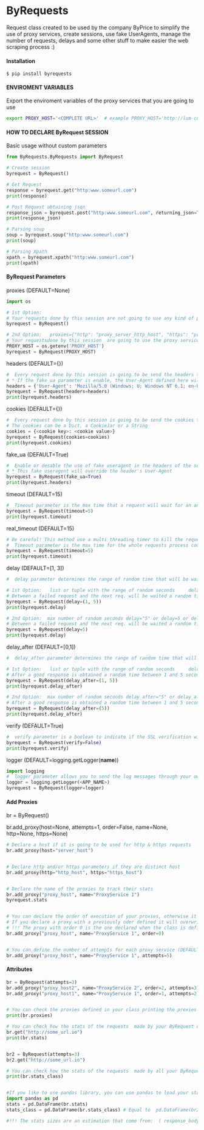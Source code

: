 # ByRequests
Request class created to be used by the company ByPrice to simplify the use of proxy services, create sessions, use fake UserAgents, manage the number of requests, delays and some other stuff to make easier the web scraping process :)

#### Installation
```shell
$ pip install byrequests
```

#### ENVIROMENT VARIABLES
Export the enviroment variables of the proxy services that you are going to use
```bash
export PROXY_HOST='<COMPLETE URL>'  # example PROXY_HOST='http://lum-customer-ByRequest-zone-global:dj58yk1a9wtd@zproxy.lum-superproxy.io:22225'
```

#### HOW TO DECLARE ByRequest SESSION
Basic usage without custom parameters
```python
from ByRequests.ByRequests import ByRequest

# Create session
byrequest = ByRequest()

# Get Request
response = byrequest.get("http:www.someurl.com")
print(response)

# Post Request obtaining json
response_json = byrequest.post("http:www.someurl.com", returning_json=True)
print(response_json)

# Parsing soup
soup = byrequest.soup("http:www.someurl.com")
print(soup)

# Parsing Xpath
xpath = byrequest.xpath("http:www.someurl.com")
print(xpath)
```


#### ByRequest Parameters
proxies (DEFAULT=None)
```python
import os 

# 1st Option:
# Your requests done by this session are not going to use any kind of proxy service
byrequest = ByRequest()

# 2nd Option:   proxies={"http": "proxy_server_http_host", "https": "proxy_server_https_host"}
# Your requestsdone by this session  are going to use the proxy service that you specified
PROXY_HOST = os.getenv('PROXY_HOST')
byrequest = ByRequest(PROXY_HOST)
```

headers (DEFAULT={})
```python
#  Every request done by this session is going to be send the headers that you define here
# * If the fake_ua parameter is enable, the User-Agent defined here will be overrided
headers = {'User-Agent': 'Mozilla/5.0 (Windows; U; Windows NT 6.1; en-US; rv:1.9.1.5) Gecko/20091102 Firefox/3.5.5 (.NET CLR 3.5.30729)', 'Accept': 'text/html,application/xhtml+xml,application/xml;q=0.9,*/*;q=0.8'}
byrequest = ByRequest(headers=headers)
print(byrequest.headers)
```

cookies (DEFAULT={})
```python
#  Every request done by this session is going to be send the cookies that you define here
# The cookies can be a Dict, a CookieJar or a String
cookies = {<cookie key>: <cookie value>}
byrequest = ByRequest(cookies=cookies)
print(byrequest.cookies)
```

fake_ua (DEFAULT=True)
```python
#  Enable or desable the use of fake useragent in the headers of the session with values True or False
# * This fake useragent will override the header's User-Agent
byrequest = ByRequest(fake_ua=True)
print(byrequest.headers)
```

timeout (DEFAULT=15)
```python
#  Timeout parameter is the max time that a request will wait for an answer before a timeout error shows for every request made with this session
byrequest = ByRequest(timeout=5)
print(byrequest.timeout)
```

real_timeout (DEFAULT=15)
```python	
# Be careful! This method use a multi threading timer to kill the request after the max time and it can break ipython and Jupyter. 
#  Timeout parameter is the max time for the whole requests process could take before a timeout error shows for every request made with this session
byrequest = ByRequest(timeout=5)
print(byrequest.timeout)
```


delay (DEFAULT=[1, 3])
```python
#  delay parameter determines the range of random time that will be waited between a failed request and the next request during this session

# 1st Option:   list or tuple with the range of random seconds     delay=[1, 5] or delay=(1, 5)
# Between a failed request and the next req. will be waited a random time between 1 and 5 seconds
byrequest = ByRequest(delay=(1, 5))
print(byrequest.delay)

# 2nd Option:  max number of random seconds delay="5" or delay=5 or delay=[5] or delay=["5"]
# Between a failed request and the next req. will be waited a random time between 1 to  5 seconds
byrequest = ByRequest(delay=5)
print(byrequest.delay)
```

delay_after (DEFAULT=[0,1])
```python
#  delay_after parameter determines the range of random time that will be waited afet a good response is obtained

# 1st Option:   list or tuple with the range of random seconds     delay_after=[1, 5] or delay_after=(1, 5)
# After a good response is obtained a random time between 1 and 5 seconds will be waited
byrequest = ByRequest(delay_after=(1, 5))
print(byrequest.delay_after)

# 2nd Option:  max number of random seconds delay_after="5" or delay_after=5 or delay_after=[5] or delay_after=["5"]
# After a good response is obtained a random time between 1 and 5 seconds will be waited
byrequest = ByRequest(delay_after=(5))
print(byrequest.delay_after)
```

verify (DEFAULT=True)
```python
#  verify parameter is a boolean to indicate if the SSL verification will be enabled or not during the session
byrequest = ByRequest(verify=False)
print(byrequest.verify)
```

logger (DEFAULT=logging.getLogger(__name__))
```python
import logging
#  logger parameter allows you to send the log messages through your own customized logger
logger = logging.getLogger(<APP_NAME>)
byrequest = ByRequest(logger=logger)
```


#### Add Proxies
br = ByRequest()

br.add_proxy(host=None, attempts=1, order=False, name=None, http=None, https=None)
```python
# Declare a host if it is going to be used for http & https requests
br.add_proxy(host="server_host")


# Declare http and/or https parameters if they are distinct host
br.add_proxy(http="http_host", https="https_host")


# Declare the name of the proxies to track their stats
br.add_proxy("proxy_host", name="ProxyService 1")
byrequest.stats


# You can declare the order of execution of your proxies, otherwise it will be appended at the end (begins with 0)
# If you declare a proxy with a previously oder defined it will overwrite the previous one
# !!! The proxy with order 0 is the one declared when the class is defined !!!
br.add_proxy("proxy_host", name="ProxyService 1", order=0)


# You can define the number of attempts for each proxy service (DEFAULT=1)
br.add_proxy("proxy_host", name="ProxyService 1", attempts=5)
```


#### Attributes
```python
br = ByRequest(attempts=3)
br.add_proxy("proxy_host2", name="ProxyService 2", order=2, attempts=3)
br.add_proxy("proxy_host1", name="ProxyService 1", order=1, attempts=2)


# You can check the proxies defined in your class printing the proxies attribute
print(br.proxies)

# You can check how the stats of the requests  made by your ByRequest object printing the stats attribute
br.get("http://some_url.io")
print(br.stats)


br2 = ByRequest(attempts=3)
br2.get("http://some_url.io")

# You can check how the stats of the requests  made by all your ByRequest objects printing the stats attribute
print(br.stats_class)


#If you like to use pandas library, you can use pandas to load your stats and visualize them easily
import pandas as pd
stats = pd.DataFrame(br.stats)
stats_class = pd.DataFrame(br.stats_class) # Equal to  pd.DataFrame(br2.stats_class)

#!!! The stats sizes are an estimation that come from:  ( response_body + response_headers)  ONLY FROM THE SUCCESSFUL RESPONSES !!!

```